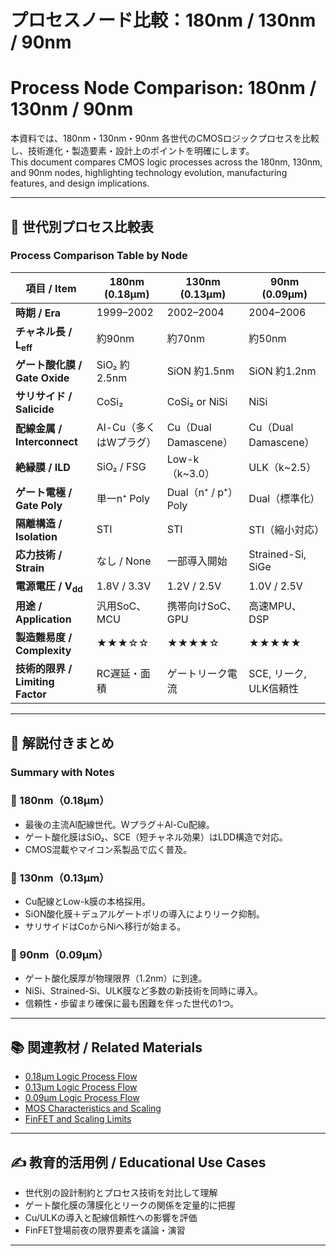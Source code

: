 # プロセスノード比較：180nm / 130nm / 90nm  
# Process Node Comparison: 180nm / 130nm / 90nm

本資料では、180nm・130nm・90nm 各世代のCMOSロジックプロセスを比較し、技術進化・製造要素・設計上のポイントを明確にします。  
This document compares CMOS logic processes across the 180nm, 130nm, and 90nm nodes, highlighting technology evolution, manufacturing features, and design implications.

---

## 🔶 世代別プロセス比較表  
### Process Comparison Table by Node

| 項目 / Item | **180nm (0.18μm)** | **130nm (0.13μm)** | **90nm (0.09μm)** |
|-------------|-------------------|--------------------|-------------------|
| **時期 / Era** | 1999–2002 | 2002–2004 | 2004–2006 |
| **チャネル長 / L<sub>eff</sub>** | 約90nm | 約70nm | 約50nm |
| **ゲート酸化膜 / Gate Oxide** | SiO₂ 約2.5nm | SiON 約1.5nm | SiON 約1.2nm |
| **サリサイド / Salicide** | CoSi₂ | CoSi₂ or NiSi | NiSi |
| **配線金属 / Interconnect** | Al-Cu（多くはWプラグ） | Cu（Dual Damascene） | Cu（Dual Damascene） |
| **絶縁膜 / ILD** | SiO₂ / FSG | Low-k（k~3.0） | ULK（k~2.5） |
| **ゲート電極 / Gate Poly** | 単一n⁺ Poly | Dual（n⁺ / p⁺）Poly | Dual（標準化） |
| **隔離構造 / Isolation** | STI | STI | STI（縮小対応） |
| **応力技術 / Strain** | なし / None | 一部導入開始 | Strained-Si, SiGe |
| **電源電圧 / V<sub>dd</sub>** | 1.8V / 3.3V | 1.2V / 2.5V | 1.0V / 2.5V |
| **用途 / Application** | 汎用SoC、MCU | 携帯向けSoC、GPU | 高速MPU、DSP |
| **製造難易度 / Complexity** | ★★★☆☆ | ★★★★☆ | ★★★★★ |
| **技術的限界 / Limiting Factor** | RC遅延・面積 | ゲートリーク電流 | SCE, リーク, ULK信頼性 |

---

## 🔸 解説付きまとめ  
### Summary with Notes

### 🔹 180nm（0.18μm）
- 最後の主流Al配線世代。Wプラグ＋Al-Cu配線。
- ゲート酸化膜はSiO₂、SCE（短チャネル効果）はLDD構造で対応。
- CMOS混載やマイコン系製品で広く普及。

### 🔹 130nm（0.13μm）
- Cu配線とLow-k膜の本格採用。
- SiON酸化膜＋デュアルゲートポリの導入によりリーク抑制。
- サリサイドはCoからNiへ移行が始まる。

### 🔹 90nm（0.09μm）
- ゲート酸化膜厚が物理限界（1.2nm）に到達。
- NiSi、Strained-Si、ULK膜など多数の新技術を同時に導入。
- 信頼性・歩留まり確保に最も困難を伴った世代の1つ。

---

## 📚 関連教材 / Related Materials

- [0.18μm Logic Process Flow](./0.18um_Logic_ProcessFlow.md)
- [0.13μm Logic Process Flow](./0.13um_Logic_ProcessFlow.md)
- [0.09μm Logic Process Flow](./0.09um_Logic_ProcessFlow.md)
- [MOS Characteristics and Scaling](../chapter4_mos_characteristics/)
- [FinFET and Scaling Limits](../chapter4_mos_characteristics/4.8_scaling_limits_and_finfet.md)

---

## ✍️ 教育的活用例 / Educational Use Cases

- 世代別の設計制約とプロセス技術を対比して理解
- ゲート酸化膜の薄膜化とリークの関係を定量的に把握
- Cu/ULKの導入と配線信頼性への影響を評価
- FinFET登場前夜の限界要素を議論・演習

---
